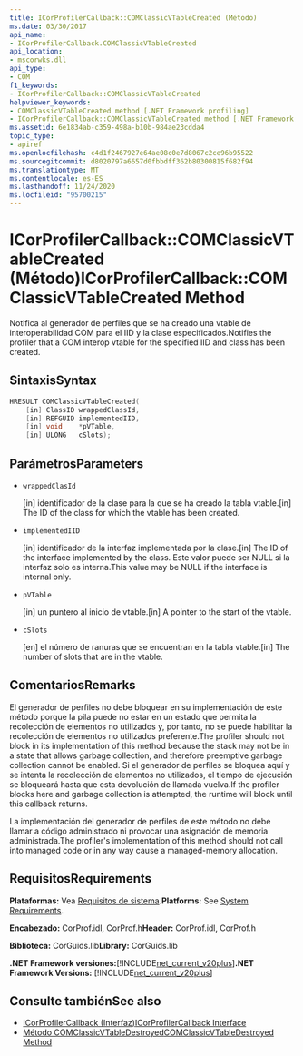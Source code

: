 ```yaml
---
title: ICorProfilerCallback::COMClassicVTableCreated (Método)
ms.date: 03/30/2017
api_name:
- ICorProfilerCallback.COMClassicVTableCreated
api_location:
- mscorwks.dll
api_type:
- COM
f1_keywords:
- ICorProfilerCallback::COMClassicVTableCreated
helpviewer_keywords:
- COMClassicVTableCreated method [.NET Framework profiling]
- ICorProfilerCallback::COMClassicVTableCreated method [.NET Framework profiling]
ms.assetid: 6e1834ab-c359-498a-b10b-984ae23cdda4
topic_type:
- apiref
ms.openlocfilehash: c4d1f2467927e64ae08c0e7d8067c2ce96b95522
ms.sourcegitcommit: d8020797a6657d0fbbdff362b80300815f682f94
ms.translationtype: MT
ms.contentlocale: es-ES
ms.lasthandoff: 11/24/2020
ms.locfileid: "95700215"
---
```

# <a name="icorprofilercallbackcomclassicvtablecreated-method"></a><span data-ttu-id="c5b68-102">ICorProfilerCallback::COMClassicVTableCreated (Método)</span><span class="sxs-lookup"><span data-stu-id="c5b68-102">ICorProfilerCallback::COMClassicVTableCreated Method</span></span>

<span data-ttu-id="c5b68-103">Notifica al generador de perfiles que se ha creado una vtable de interoperabilidad COM para el IID y la clase especificados.</span><span class="sxs-lookup"><span data-stu-id="c5b68-103">Notifies the profiler that a COM interop vtable for the specified IID and class has been created.</span></span>  
  
## <a name="syntax"></a><span data-ttu-id="c5b68-104">Sintaxis</span><span class="sxs-lookup"><span data-stu-id="c5b68-104">Syntax</span></span>  
  
```cpp  
HRESULT COMClassicVTableCreated(  
    [in] ClassID wrappedClassId,  
    [in] REFGUID implementedIID,  
    [in] void    *pVTable,  
    [in] ULONG   cSlots);  
```  
  
## <a name="parameters"></a><span data-ttu-id="c5b68-105">Parámetros</span><span class="sxs-lookup"><span data-stu-id="c5b68-105">Parameters</span></span>

- `wrappedClasId`

  <span data-ttu-id="c5b68-106">\[in] identificador de la clase para la que se ha creado la tabla vtable.</span><span class="sxs-lookup"><span data-stu-id="c5b68-106">\[in] The ID of the class for which the vtable has been created.</span></span>

- `implementedIID`

  <span data-ttu-id="c5b68-107">\[in] identificador de la interfaz implementada por la clase.</span><span class="sxs-lookup"><span data-stu-id="c5b68-107">\[in] The ID of the interface implemented by the class.</span></span> <span data-ttu-id="c5b68-108">Este valor puede ser NULL si la interfaz solo es interna.</span><span class="sxs-lookup"><span data-stu-id="c5b68-108">This value may be NULL if the interface is internal only.</span></span>

- `pVTable`

  <span data-ttu-id="c5b68-109">\[in] un puntero al inicio de vtable.</span><span class="sxs-lookup"><span data-stu-id="c5b68-109">\[in] A pointer to the start of the vtable.</span></span>

- `cSlots`

  <span data-ttu-id="c5b68-110">\[en] el número de ranuras que se encuentran en la tabla vtable.</span><span class="sxs-lookup"><span data-stu-id="c5b68-110">\[in] The number of slots that are in the vtable.</span></span>

## <a name="remarks"></a><span data-ttu-id="c5b68-111">Comentarios</span><span class="sxs-lookup"><span data-stu-id="c5b68-111">Remarks</span></span>  

 <span data-ttu-id="c5b68-112">El generador de perfiles no debe bloquear en su implementación de este método porque la pila puede no estar en un estado que permita la recolección de elementos no utilizados y, por tanto, no se puede habilitar la recolección de elementos no utilizados preferente.</span><span class="sxs-lookup"><span data-stu-id="c5b68-112">The profiler should not block in its implementation of this method because the stack may not be in a state that allows garbage collection, and therefore preemptive garbage collection cannot be enabled.</span></span> <span data-ttu-id="c5b68-113">Si el generador de perfiles se bloquea aquí y se intenta la recolección de elementos no utilizados, el tiempo de ejecución se bloqueará hasta que esta devolución de llamada vuelva.</span><span class="sxs-lookup"><span data-stu-id="c5b68-113">If the profiler blocks here and garbage collection is attempted, the runtime will block until this callback returns.</span></span>  
  
 <span data-ttu-id="c5b68-114">La implementación del generador de perfiles de este método no debe llamar a código administrado ni provocar una asignación de memoria administrada.</span><span class="sxs-lookup"><span data-stu-id="c5b68-114">The profiler's implementation of this method should not call into managed code or in any way cause a managed-memory allocation.</span></span>  
  
## <a name="requirements"></a><span data-ttu-id="c5b68-115">Requisitos</span><span class="sxs-lookup"><span data-stu-id="c5b68-115">Requirements</span></span>  

 <span data-ttu-id="c5b68-116">**Plataformas:** Vea [Requisitos de sistema](../../get-started/system-requirements.md).</span><span class="sxs-lookup"><span data-stu-id="c5b68-116">**Platforms:** See [System Requirements](../../get-started/system-requirements.md).</span></span>  
  
 <span data-ttu-id="c5b68-117">**Encabezado:** CorProf.idl, CorProf.h</span><span class="sxs-lookup"><span data-stu-id="c5b68-117">**Header:** CorProf.idl, CorProf.h</span></span>  
  
 <span data-ttu-id="c5b68-118">**Biblioteca:** CorGuids.lib</span><span class="sxs-lookup"><span data-stu-id="c5b68-118">**Library:** CorGuids.lib</span></span>  
  
 <span data-ttu-id="c5b68-119">**.NET Framework versiones:**[!INCLUDE[net_current_v20plus](../../../../includes/net-current-v20plus-md.md)]</span><span class="sxs-lookup"><span data-stu-id="c5b68-119">**.NET Framework Versions:** [!INCLUDE[net_current_v20plus](../../../../includes/net-current-v20plus-md.md)]</span></span>  
  
## <a name="see-also"></a><span data-ttu-id="c5b68-120">Consulte también</span><span class="sxs-lookup"><span data-stu-id="c5b68-120">See also</span></span>

- [<span data-ttu-id="c5b68-121">ICorProfilerCallback (Interfaz)</span><span class="sxs-lookup"><span data-stu-id="c5b68-121">ICorProfilerCallback Interface</span></span>](icorprofilercallback-interface.md)
- [<span data-ttu-id="c5b68-122">Método COMClassicVTableDestroyed</span><span class="sxs-lookup"><span data-stu-id="c5b68-122">COMClassicVTableDestroyed Method</span></span>](icorprofilercallback-comclassicvtabledestroyed-method.md)

